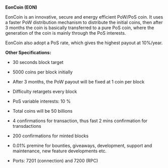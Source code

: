 **EonCoin (EON)**

EonCoin is an innovative, secure and energy efficient PoW/PoS coin. It uses a faster PoW distribution mechanism to distribute the initial coins, then after 3 months the coin is basically transferred to a pure PoS coin, where the generation of the coin is mainly through the PoS interests.

EonCoin also adopt a PoS rate, which gives the highest payout at 10%/year.

**Other Specifications:**

- 30 seconds block target
- 5000 coins per block initially
- After 3 months, the PoW payout will be fixed at 1 coin per block
- Difficulty retargets every block 
- PoS variable interests: 10 %
- Total coins will be 50 billions
- 4 confirmations for transaction, thus fast 2 mins confirmation for transdactions
- 200 confirmations for minted blocks
- 0.01% premine for bounties, giveaways, development, support and maintenance, new feature developments etc.

- Ports: 7201 (connection) and 7200 (RPC)

